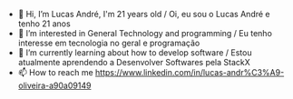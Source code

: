 - 👋 Hi, I’m Lucas André, I'm 21 years old  / Oi, eu sou o Lucas André e tenho 21 anos
- 👀 I’m interested in General Technology and programming / Eu tenho interesse em tecnologia no geral e programação
- 🌱 I’m currently learning about how to develop software / Estou atualmente aprendendo a Desenvolver Softwares pela StackX
- 📫 How to reach me https://www.linkedin.com/in/lucas-andr%C3%A9-oliveira-a90a09149

<!---
lscoliveira/lscoliveira is a ✨ special ✨ repository because its `README.md` (this file) appears on your GitHub profile.
You can click the Preview link to take a look at your changes.
--->
